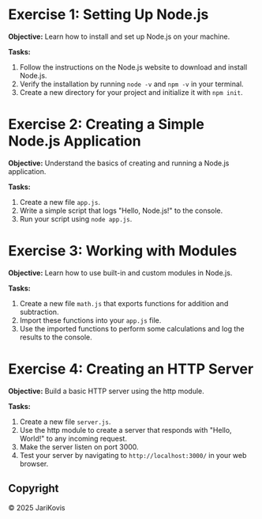
# Exercise 1: Setting Up Node.js
**Objective:** Learn how to install and set up Node.js on your machine.

**Tasks:**
1. Follow the instructions on the Node.js website to download and install Node.js.
2. Verify the installation by running `node -v` and `npm -v` in your terminal.
3. Create a new directory for your project and initialize it with `npm init`.

# Exercise 2: Creating a Simple Node.js Application
**Objective:** Understand the basics of creating and running a Node.js application.

**Tasks:**
1. Create a new file `app.js`.
2. Write a simple script that logs "Hello, Node.js!" to the console.
3. Run your script using `node app.js`.

# Exercise 3: Working with Modules
**Objective:** Learn how to use built-in and custom modules in Node.js.

**Tasks:**
1. Create a new file `math.js` that exports functions for addition and subtraction.
2. Import these functions into your `app.js` file.
3. Use the imported functions to perform some calculations and log the results to the console.

# Exercise 4: Creating an HTTP Server
**Objective:** Build a basic HTTP server using the http module.

**Tasks:**
1. Create a new file `server.js`.
2. Use the http module to create a server that responds with "Hello, World!" to any incoming request.
3. Make the server listen on port 3000.
4. Test your server by navigating to `http://localhost:3000/` in your web browser.

## Copyright

© 2025 JariKovis